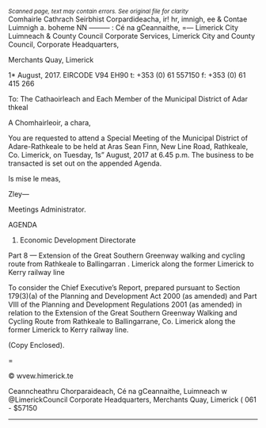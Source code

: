 *<small>Scanned page, text may contain errors. See original file for clarity</small>*  
Comhairle Cathrach Seirbhist Corpardideacha,
ir! hr, imnigh,
ee & Contae Luimnigh a. boheme
NN ——— : Cé na gCeannaithe,
=— Limerick City Luimneach
& County Council
Corporate Services,
Limerick City and County Council,
Corporate Headquarters,

Merchants Quay,
Limerick

1* August, 2017. EIRCODE V94 EH90
t: +353 (0) 61 557150
f: +353 (0) 61 415 266

To: The Cathaoirleach and Each Member of the Municipal District of Adar thkeal

A Chomhairleoir, a chara,

You are requested to attend a Special Meeting of the Municipal District of Adare-Rathkeale to be
held at Aras Sean Finn, New Line Road, Rathkeale, Co. Limerick, on Tuesday, 1s” August, 2017 at
6.45 p.m. The business to be transacted is set out on the appended Agenda.

Is mise le meas,

Zley—

Meetings Administrator.

AGENDA

1. Economic Development Directorate

Part 8 — Extension of the Great Southern Greenway walking and cycling route from
Rathkeale to Ballingarran . Limerick along the former Limerick to Kerry railway line

To consider the Chief Executive’s Report, prepared pursuant to Section 179(3)(a) of the
Planning and Development Act 2000 (as amended) and Part VIII of the Planning and
Development Regulations 2001 (as amended) in relation to the Extension of the Great
Southern Greenway Walking and Cycling Route from Rathkeale to Ballingarrane, Co.
Limerick along the former Limerick to Kerry railway line.

(Copy Enclosed).

=

© wvew.himerick.te

Ceanncheathru Chorparaideach, Cé na gCeannaithe, Luimneach w @LimerickCouncil
Corporate Headquarters, Merchants Quay, Limerick ( 061 - $57150

---
